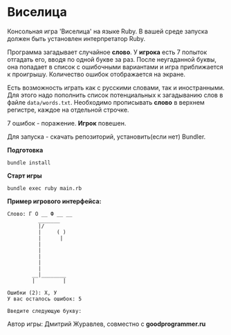 # Виселица

Консольная игра 'Виселица' на языке Ruby. В вашей среде запуска должен быть установлен интерпретатор Ruby.

Программа загадывает случайное **слово**. У **игрока** есть 7 попыток отгадать его, вводя по одной букве за раз. После неугаданной буквы, она попадает в список с ошибочными вариантами и игра приближается к проигрышу. Количество ошибок отображается на экране.

Есть возможность играть как с русскими словами, так и иностранными. Для этого надо пополнить список потенциальных к загадыванию слов в файле ```data/words.txt```.
Необходимо прописывать **слово** в верхнем регистре, каждое на отдельной строчке.

7 ошибок - поражение. **Игрок** повешен.

Для запуска - скачать репозиторий, установить(если нет) Bundler.

**Подготовка**

```
bundle install
```

**Старт игры**

```
bundle exec ruby main.rb
```

**Пример игрового интерфейса:**

```
Слово: Г О __ Ф __ __
          _______
          |/
          |     ( )
          |      |
          |
          |
          |
          |
          |
        __|________
        |         |

Ошибки (2): Х, У
У вас осталось ошибок: 5

Введите следующую букву:
```

Автор игры: Дмитрий Журавлев, совместно с **goodprogrammer.ru**
